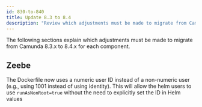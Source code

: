 ```yaml
---
id: 830-to-840
title: Update 8.3 to 8.4
description: "Review which adjustments must be made to migrate from Camunda 8.3.x to Camunda 8.4.0."
---
```


The following sections explain which adjustments must be made to migrate from Camunda 8.3.x to 8.4.x for each component.

## Zeebe

The Dockerfile now uses a numeric user ID instead of a non-numeric user (e.g., using 1001 instead of using identity). 
This will allow the helm users to use `runAsNonRoot=true` without the need to explicitly set the ID in Helm values
